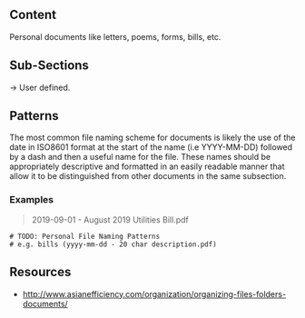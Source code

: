 ## Content

Personal documents like letters, poems, forms, bills, etc.



## Sub-Sections

→ User defined.



## Patterns

The most common file naming scheme for documents is likely the use of the date in ISO8601 format at the start of the name (i.e YYYY-MM-DD) followed by a dash and then a useful name for the file. These names should be appropriately descriptive and formatted in an easily readable manner that allow it to be distinguished from other documents in the same subsection.

### Examples

> 2019-09-01 - August 2019 Utilities Bill.pdf

```
# TODO: Personal File Naming Patterns
# e.g. bills (yyyy-mm-dd - 20 char description.pdf)
```



## Resources

- http://www.asianefficiency.com/organization/organizing-files-folders-documents/

